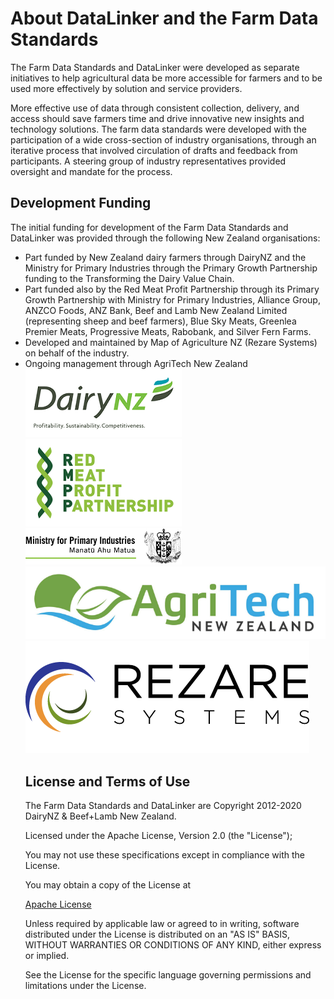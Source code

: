 <div class="row">
<h1>About DataLinker and the Farm Data Standards</h1>
<p>The Farm Data Standards and DataLinker were developed as separate initiatives to help agricultural data be more accessible for 
farmers and to be used more effectively by solution and service providers.</p>

<p>More effective use of data through consistent collection, delivery, and access should save farmers time and drive innovative new 
insights and technology solutions. The farm data standards were developed with the participation of a wide cross-section of industry organisations, through an iterative process that involved circulation of drafts and feedback from participants. A steering group of industry representatives provided oversight and mandate for the process.</p>

## Development Funding
<p>The initial funding for development of the Farm Data Standards and DataLinker was provided through the following New Zealand 
organisations:</p>
<ul>
<li>Part funded by New Zealand dairy farmers through DairyNZ and the Ministry for Primary Industries through the Primary Growth Partnership funding to the Transforming the Dairy Value Chain. </li>
<li>Part funded also by the Red Meat Profit Partnership through its Primary Growth Partnership with Ministry for Primary Industries, Alliance Group, ANZCO Foods, ANZ Bank, Beef and Lamb New Zealand Limited (representing sheep and beef farmers), Blue Sky Meats, Greenlea Premier Meats,
Progressive Meats, Rabobank, and Silver Fern Farms.</li>
<li>Developed and maintained by Map of Agriculture NZ (Rezare Systems) on behalf of the industry.</li>
<li>Ongoing management through AgriTech New Zealand</li>

<div class="org-logo">
<img src="images/DairyNZ-Limited-logo.png" alt="DairyNZ">
<img src="images/RMPP-logo.png" alt="RMPP">
<img src="images/MPI-logo.png" alt="MPI">
<img src="images/AgriTech-NZ-Logo.png" alt="AgriTech NZ" >
<img src="images/rezare.png" alt="Rezare">
</div>


## License and Terms of Use
<p>The Farm Data Standards and DataLinker are Copyright 2012-2020 DairyNZ & Beef+Lamb New Zealand.</p>
<p>Licensed under the Apache License, Version 2.0 (the "License"); </p>
<p>You may not use these specifications except in compliance with the License.</p>
<p>You may obtain a copy of the License at</p>
<a href="http://www.apache.org/licenses/LICENSE-2.0" class="btn">Apache License</a>
<p>Unless required by applicable law or agreed to in writing, software distributed under the License is distributed on an "AS IS" BASIS, 
WITHOUT WARRANTIES OR CONDITIONS OF ANY KIND, either express or implied.</p>
<p>See the License for the specific language governing permissions and limitations under the License.</p>
</div>